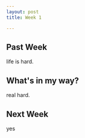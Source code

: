 ```yaml
---
layout: post
title: Week 1

---
```

## Past Week
life is hard.

## What's in my way?
real hard.

## Next Week
yes
